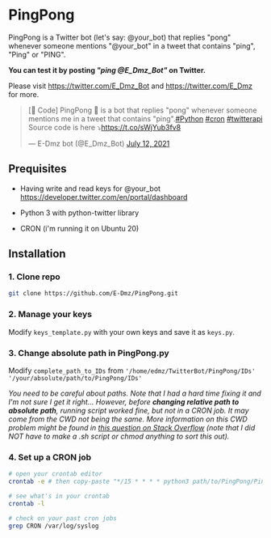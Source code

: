 # PingPong
PingPong is a Twitter bot (let's say: @your_bot) that replies "pong" whenever someone mentions "@your_bot" in a tweet that contains "ping", "Ping" or "PING".

**You can test it by posting *"ping @E_Dmz_Bot"* on Twitter.**

Please visit https://twitter.com/E_Dmz_Bot and https://twitter.com/E_Dmz for more.

<blockquote class="twitter-tweet"><p lang="en" dir="ltr">[🧡 Code] PingPong 🤖 is a bot that replies &quot;pong&quot; whenever someone mentions me in a tweet that contains &quot;ping&quot;.<a href="https://twitter.com/hashtag/Python?src=hash&amp;ref_src=twsrc%5Etfw">#Python</a> <a href="https://twitter.com/hashtag/cron?src=hash&amp;ref_src=twsrc%5Etfw">#cron</a> <a href="https://twitter.com/hashtag/twitterapi?src=hash&amp;ref_src=twsrc%5Etfw">#twitterapi</a> <br>Source code is here ⤵️<a href="https://t.co/sWjYub3fv8">https://t.co/sWjYub3fv8</a></p>&mdash; E-Dmz bot (@E_Dmz_Bot) <a href="https://twitter.com/E_Dmz_Bot/status/1414607031516999684?ref_src=twsrc%5Etfw">July 12, 2021</a></blockquote> <script async src="https://platform.twitter.com/widgets.js" charset="utf-8"></script> 

## Prequisites
* Having write and read keys for @your_bot https://developer.twitter.com/en/portal/dashboard 

* Python 3 with python-twitter library 

* CRON (i'm running it on Ubuntu 20)

## Installation

### 1. Clone repo
```bash 
git clone https://github.com/E-Dmz/PingPong.git
```

### 2. Manage your keys
Modify `keys_template.py` with your own keys and save it as `keys.py`.

### 3. Change absolute path in PingPong.py
Modify `complete_path_to_IDs` from `'/home/edmz/TwitterBot/PingPong/IDs'` `'/your/absolute/path/to/PingPong/IDs'`

*You need to be careful about paths. Note that I had a hard time fixing it and I'm not sure I get it right... However, before **changing relative path to absolute path**, running script worked fine, but not in a CRON job. It may come from the CWD not being the same. More information on this CWD problem might be found in [this question on Stack Overflow](https://stackoverflow.com/questions/12534135/crontab-not-executing-a-python-script) (note that I did NOT have to make a .sh script or chmod anything to sort this out).*

### 4. Set up a CRON job

```bash
# open your crontab editor
crontab -e # then copy-paste "*/15 * * * * python3 path/to/PingPong/PingPong.py" and exit editor pressing Ctrl + S Ctrl + X

# see what's in your crontab
crontab -l

# check on your past cron jobs 
grep CRON /var/log/syslog
```